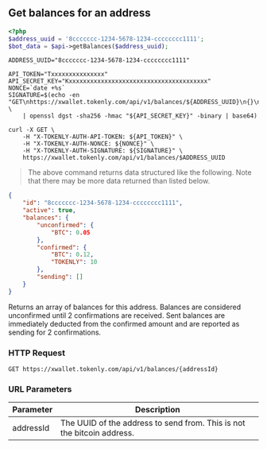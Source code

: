 ## Get balances for an address

```php
<?php
$address_uuid = '8ccccccc-1234-5678-1234-cccccccc1111';
$bot_data = $api->getBalances($address_uuid);
```

```shell
ADDRESS_UUID="8ccccccc-1234-5678-1234-cccccccc1111"

API_TOKEN="Txxxxxxxxxxxxxxx"
API_SECRET_KEY="Kxxxxxxxxxxxxxxxxxxxxxxxxxxxxxxxxxxxxxxx"
NONCE=`date +%s`
SIGNATURE=$(echo -en "GET\nhttps://xwallet.tokenly.com/api/v1/balances/${ADDRESS_UUID}\n{}\n${API_TOKEN}\n${NONCE}" \
    | openssl dgst -sha256 -hmac "${API_SECRET_KEY}" -binary | base64)

curl -X GET \
    -H "X-TOKENLY-AUTH-API-TOKEN: ${API_TOKEN}" \
    -H "X-TOKENLY-AUTH-NONCE: ${NONCE}" \
    -H "X-TOKENLY-AUTH-SIGNATURE: ${SIGNATURE}" \
    https://xwallet.tokenly.com/api/v1/balances/$ADDRESS_UUID
```

> The above command returns data structured like the following.  Note that there may be more data returned than listed below.

```json
{
    "id": "8ccccccc-1234-5678-1234-cccccccc1111",
    "active": true,
    "balances": {
        "unconfirmed": {
            "BTC": 0.05
        },
        "confirmed": {
            "BTC": 0.12,
            "TOKENLY": 10
        },
        "sending": []
    }
}
```




Returns an array of balances for this address.  Balances are considered unconfirmed until 2 confirmations are received.  Sent balances are immediately deducted from the confirmed amount and are reported as sending for 2 confirmations.

### HTTP Request

`GET https://xwallet.tokenly.com/api/v1/balances/{addressId}`


### URL Parameters

Parameter       | Description
---------       | -----------
addressId       | The UUID of the address to send from.  This is not the bitcoin address.


